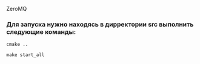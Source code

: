 ZeroMQ 
### Для запуска нужно находясь в дирректории src выполнить следующие команды:
```
cmake ..
```
```
make start_all
```
